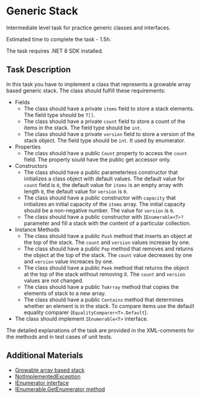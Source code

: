 # Generic Stack

Intermediate level task for practice generic classes and interfaces. 

Estimated time to complete the task - 1.5h.  

The task requires .NET 8 SDK installed.   

## Task Description

In this task you have to implement a class that represents a growable array based generic stack. The class should fulfill these requirements:
- Fields
    - The class should have a private `items` field to store a stack elements. The field type should be `T[]`.
    - The class should have a private `count` field to store a count of the items in the stack. The field type should be `int`.
    - The class should have a private  `version` field to store a version of the stack object. The field type should be `int`. It used by enumerator.
- Properties
    - The class should have a public `Count` property to access the `count` field. The property sould have the public get accessor only.
- Constructors
    - The class should have a public parameterless constructor that initializes a class object with default values. The default value for `count` field is `0`, the default value for `items` is an empty array with length `0`, the default value for `version` is `0`.
    - The class should have a public constructor with `capacity` that initializes an initial capacity of the `items` array. The initial capacity
should be a non-negative number. The value for `version` is `0`.
    - The class should have a public constructor with `IEnumerable<T>?` parameter and fill a stack with the content of a particular collection.
- Instance Methods
    - The class should have a public `Push` method that inserts an object at the top of the stack. The `count` and `version` values increase by one.
    - The class should have a public `Pop` method that removes and returns the object at the top of the stack. The `count` value decreases by one and `version` value increaces by one.
    - The class should have a public `Peek` method that returns the object at the top of the stack without removing it. The `count` and `version` values are not changed.
    - The class should have a public `ToArray` method that copies the elements of stack to a new array.
    - The class should have a public `Contains` method that determines whether an element is in the stack. To compare items use the default equality comparer (`EqualityComparer<T>.Default`).
- The class should implement `IEnumerable<T>` interface. 

The detailed explanations of the task are provided in the XML-comments for the methods and in test cases of unit tests.


## Additional Materials

* [Growable array based stack](https://www.geeksforgeeks.org/growable-array-based-stack/) 
* [NotImplementedException ](https://docs.microsoft.com/en-us/dotnet/api/system.notimplementedexception?view=net-5.0#:~:text=The%20NotImplementedException%20exception%20indicates%20that,member%20invocation%20from%20your%20code.)
* [IEnumerator interface](https://docs.microsoft.com/en-us/dotnet/api/system.collections.ienumerator?view=net-5.0) 
* [IEnumerable<T>.GetEnumerator method ](https://docs.microsoft.com/en-us/dotnet/api/system.collections.generic.ienumerable-1.getenumerator?view=net-5.0)
